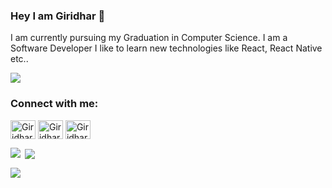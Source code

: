 ### Hey I am Giridhar 👋
<p>I am currently pursuing my Graduation in Computer Science. I am a Software Developer I like to learn new technologies like React, React Native etc.. </p>

<p align="left"> <img src="https://komarev.com/ghpvc/?username=giridhar45ro&label=Profile%20views&color=0e75b6&style=flat alt="Giridhar" /> </p>

<h3 align="left">Connect with me:</h3>
<p align="left">
<a href="https://linkedin.com/in/giridhar187" target="blank"><img align="center" src="https://raw.githubusercontent.com/rahuldkjain/github-profile-readme-generator/master/src/images/icons/Social/linked-in-alt.svg" alt="Giridhar" height="30" width="40" /></a>
  <a href="https://www.hackerrank.com/gorlagiridhar" target="blank"><img align="center" src="https://cdn.jsdelivr.net/npm/simple-icons@3.1.0/icons/hackerrank.svg" alt="Giridhar" height="30" width="40" /></a>
<a href="https://instagram.com/giridhar45" target="blank"><img align="center" src="https://raw.githubusercontent.com/rahuldkjain/github-profile-readme-generator/master/src/images/icons/Social/instagram.svg" alt="Giridhar" height="30" width="40" /></a>

</p>


<p><img align="left" src="https://github-readme-stats.vercel.app/api/top-langs?username=giridhar45ro&show_icons=true&locale=en&layout=compact"/></p>
<p>&nbsp;<img align="center" src="https://github-readme-stats.vercel.app/api?username=giridhar45ro&show_icons=true&locale=en"/></p>
<p><img align="center" src="https://github-readme-streak-stats.herokuapp.com/?user=giridhar45ro" /></p>


